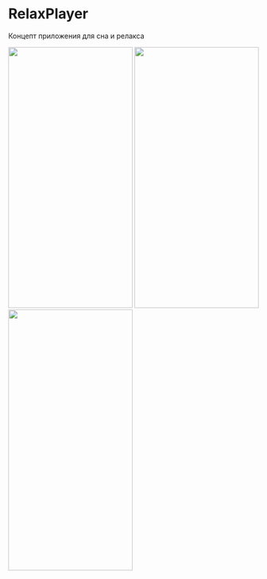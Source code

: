 # RelaxPlayer
Концепт приложения для сна и релакса

<img src="https://user-images.githubusercontent.com/72617749/153928975-bf807539-3435-4a7f-a41f-294877315569.png" width="250" height="525" /> <img src="https://user-images.githubusercontent.com/72617749/153928653-35ec6dee-b784-44d5-812b-ffe2f6b3e44d.png" width="250" height="525" /> <img src="https://user-images.githubusercontent.com/72617749/153928645-6b38233c-8f54-4ffa-8494-fec73154b552.png" width="250" height="525" />
